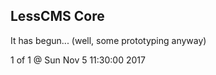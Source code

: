 LessCMS Core
------------

It has begun... (well, some prototyping anyway)

1 of 1 @ Sun Nov  5 11:30:00 2017
